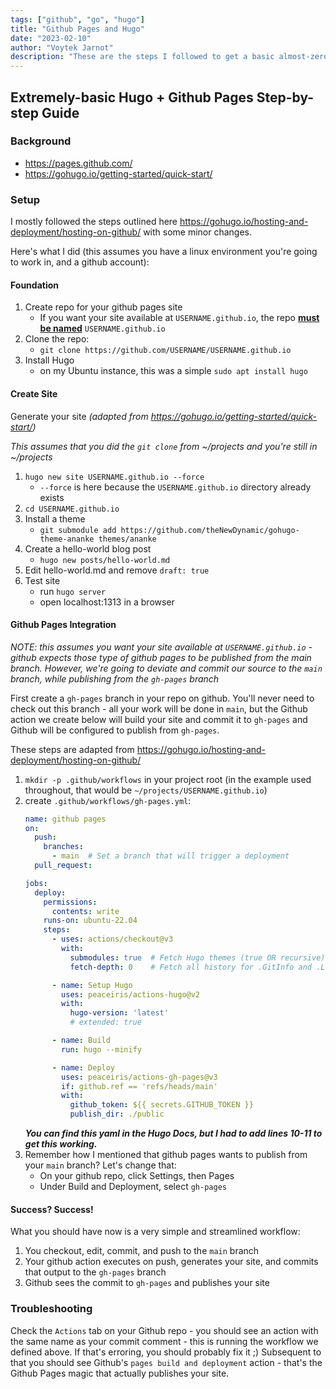 ```yaml
---
tags: ["github", "go", "hugo"]
title: "Github Pages and Hugo"
date: "2023-02-10"
author: "Voytek Jarnot"
description: "These are the steps I followed to get a basic almost-zero-effort blog published to Github Pages. Adding posts simply requires creating/committing/pushing a new markdown file to your github repo - building the site and publishing it are completely automated."
---
```


## Extremely-basic Hugo + Github Pages Step-by-step Guide
 
### Background
* https://pages.github.com/
* https://gohugo.io/getting-started/quick-start/

### Setup

I mostly followed the steps outlined here https://gohugo.io/hosting-and-deployment/hosting-on-github/ with some minor changes.

Here's what I did (this assumes you have a linux environment you're going to work in, and a github account):

#### Foundation

1. Create repo for your github pages site
    * If you want your site available at `USERNAME.github.io`, the repo 
    [**must be named**](https://docs.github.com/en/pages/getting-started-with-github-pages/about-github-pages#types-of-github-pages-sites) `USERNAME.github.io`
1. Clone the repo:
    * `git clone https://github.com/USERNAME/USERNAME.github.io`
1. Install Hugo
    * on my Ubuntu instance, this was a simple `sudo apt install hugo`

#### Create Site

Generate your site *(adapted from https://gohugo.io/getting-started/quick-start/)*
     
*This assumes that you did the `git clone` from ~/projects and you're still in ~/projects*

  1. `hugo new site USERNAME.github.io --force`
      * `--force` is here because the `USERNAME.github.io` directory already exists
  1. `cd USERNAME.github.io`
  1. Install a theme
      * `git submodule add https://github.com/theNewDynamic/gohugo-theme-ananke themes/ananke`
  1. Create a hello-world blog post
      * `hugo new posts/hello-world.md`
  1. Edit hello-world.md and remove `draft: true`
  1. Test site
      * run `hugo server`
      * open localhost:1313 in a browser

#### Github Pages Integration

*NOTE: this assumes you want your site available at `USERNAME.github.io` - github expects those type of github pages to be published from the main branch.
However, we're going to deviate and commit our source to the `main` branch, while publishing from the `gh-pages` branch*

First create a `gh-pages` branch in your repo on github. You'll never need to check out this branch - all your work will be done in `main`, 
but the Github action we create below will build your site and commit it to `gh-pages` and Github will be configured to publish from `gh-pages`.

These steps are adapted from https://gohugo.io/hosting-and-deployment/hosting-on-github/

1. `mkdir -p .github/workflows` in your project root (in the example used throughout, that would be `~/projects/USERNAME.github.io`)
1. create `.github/workflows/gh-pages.yml`:
    ```yaml
    name: github pages
    on:
      push:
        branches:
          - main  # Set a branch that will trigger a deployment
      pull_request:

    jobs:
      deploy:
        permissions:
          contents: write
        runs-on: ubuntu-22.04
        steps:
          - uses: actions/checkout@v3
            with:
              submodules: true  # Fetch Hugo themes (true OR recursive)
              fetch-depth: 0    # Fetch all history for .GitInfo and .Lastmod

          - name: Setup Hugo
            uses: peaceiris/actions-hugo@v2
            with:
              hugo-version: 'latest'
              # extended: true

          - name: Build
            run: hugo --minify

          - name: Deploy
            uses: peaceiris/actions-gh-pages@v3
            if: github.ref == 'refs/heads/main'
            with:
              github_token: ${{ secrets.GITHUB_TOKEN }}
              publish_dir: ./public
    ```
    ***You can find this yaml in the Hugo Docs, but I had to add lines 10-11 to get this working.***
1. Remember how I mentioned that github pages wants to publish from your `main` branch? Let's change that:
    * On your github repo, click Settings, then Pages
    * Under Build and Deployment, select `gh-pages`

#### Success? Success!
What you should have now is a very simple and streamlined workflow:
  1. You checkout, edit, commit, and push to the `main` branch
  1. Your github action executes on push, generates your site, and commits that output to the `gh-pages` branch
  1. Github sees the commit to `gh-pages` and publishes your site

### Troubleshooting

Check the `Actions` tab on your Github repo - you should see an action with the same name as your commit comment - this is running the workflow we defined above.
If that's erroring, you should probably fix it ;) Subsequent to that you should see Github's `pages build and deployment` action - that's the Github Pages magic that actually publishes your site.



<!-- ### Setup

I mostly followed the steps outlined here https://gohugo.io/hosting-and-deployment/hosting-on-github/ with some minor changes.

Here's what I did - this assumes you have a linux environment you're going to work in, and a github account:

1. Create repo for your github pages site
    * If you want your site available at `USERNAME.github.io`, ensure the repo is named `USERNAME.github.io`
2. Clone the repo:
    * `git clone https://github.com/USERNAME/USERNAME.github.io`
3. Install Hugo
    * on my Ubuntu instance, this was a simple `apt install hugo`
4. Generate site (adapted from https://gohugo.io/getting-started/quick-start/ )
    * Assuming you did the `git clone` from ~/projects and you're still in ~/projects
        1. `hugo new site USERNAME.github.io --force`
            * `--force` is here because the `USERNAME.github.io` directory already exists
        2. `cd USERNAME.github.io`
        3. Install a theme
            * `git submodule add https://github.com/theNewDynamic/gohugo-theme-ananke themes/ananke`
        4. Create a hello-world blog post
            * `hugo new posts/hello-world.md`
        5. Edit hello-world.md and remove `draft: true`
        6. Test site
            * run `hugo server`
            * open localhost:1313 in a browser
5. Create a `gh-pages` branch in your repo on github
6. Set up Github actions to auto-publish your site (adapted from https://gohugo.io/hosting-and-deployment/hosting-on-github/ )
    * NOTE: this assumes you want your site available at `USERNAME.github.io` - github expects those type of github pages to be published from the main branch.
    However, we're going to deviate and commit our source to the `main` branch, while publishing from the `gh-pages` branch
    * in ~/projects/USERNAME.github.io
        1. `mkdir -p .github/workflows`
        2. create `.github/workflows/gh-pages.yml`:
            ```yaml
            name: github pages
            on:
              push:
                branches:
                  - main  # Set a branch that will trigger a deployment
              pull_request:

            jobs:
              deploy:
                permissions:
                  contents: write
                runs-on: ubuntu-22.04
                steps:
                  - uses: actions/checkout@v3
                    with:
                      submodules: true  # Fetch Hugo themes (true OR recursive)
                      fetch-depth: 0    # Fetch all history for .GitInfo and .Lastmod

                  - name: Setup Hugo
                    uses: peaceiris/actions-hugo@v2
                    with:
                      hugo-version: 'latest'
                      # extended: true

                  - name: Build
                    run: hugo --minify

                  - name: Deploy
                    uses: peaceiris/actions-gh-pages@v3
                    if: github.ref == 'refs/heads/main'
                    with:
                      github_token: ${{ secrets.GITHUB_TOKEN }}
                      publish_dir: ./public
            ```
        ***You can find this yaml in the Hugo Docs, but I had to add lines 10-11 to get this working.***
7. Remember how I mentioned that github pages wants to publish from your `main` branch? Let's change that:
    * On your github repo, click Settings, then Pages
    * Under Build and Deployment, select `gh-pages`
8. Success?
    * What you should have now is the following setup:
        1. You checkout, edit, commit, and push to `main`
        2. Your github action executes on push, generates your site, and commits that output to `gh-pages`
        3. Github sees the commit to `gh-pages` and publishes your site

### Troubleshooting

Check the `Actions` tab on your Github repo - you should see an action with the same name as your commit comment - this is running the workflow we defined above.
If that's erroring, you should probably fix it ;) Subsequent to that you should see Github's `pages build and deployment` action - that's the Github Pages magic that actually publishes your site.

 -->
